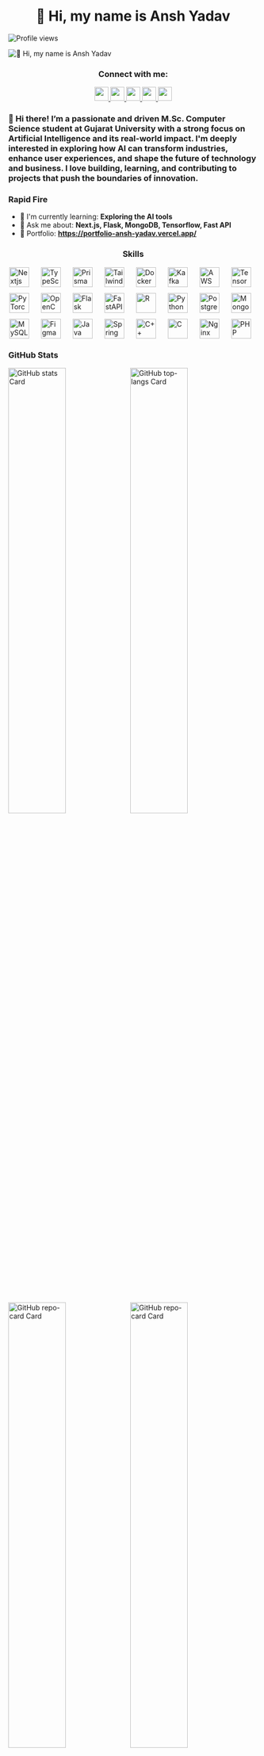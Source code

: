 <div id="toc">
  <ul align="center" style="list-style: none">
    <summary>
      <h1>
        👋 Hi, my name is Ansh Yadav
      </h1>
    </summary>
  </ul>
</div>

![Profile views](https://komarev.com/ghpvc/?username=aj045045&label=Profile%20views&color=0e75b6&style=flat)

![👋 Hi, my name is Ansh Yadav](./profile.jpg)

**<h3 align="center">Connect with me:</h3>**
<p align="center">
  <a href="https://github.com/aj045045" target="_blank">
    <img src="https://img.shields.io/badge/GitHub-100000?style=flat-square&logo=github&logoColor=white" height="28">
  </a>
  <a href="https://www.linkedin.com/in/ansh-yadav-0ab92424b/" target="_blank">
    <img src="https://img.shields.io/badge/LinkedIn-0077B5?style=flat-square&logo=linkedin&logoColor=white" height="28">
  </a>
  <a href="mailto:aj045045@gmail.com" target="_blank">
    <img src="https://img.shields.io/badge/Gmail-D14836?style=flat-square&logo=gmail&logoColor=white" height="28">
  </a>
  <a href="https://twitter.com/aj045045" target="_blank">
    <img src="https://img.shields.io/badge/Twitter-000000?style=flat-square&logo=X&logoColor=white" height="28">
  </a>
  <a href="https://linktr.ee/Yadav_Ansh?utm_source=linktree_admin_share" target="_blank">
    <img src="https://img.shields.io/badge/Linktree-39E09B?style=flat-square&logo=linktree&logoColor=white" height="28">
  </a>
</p>

 **<h3 align="left">👋 Hi there! I’m a passionate and driven M.Sc. Computer Science student at Gujarat University with a strong focus on Artificial Intelligence and its real-world impact. I'm deeply interested in exploring how AI can transform industries, enhance user experiences, and shape the future of technology and business. I love building, learning, and contributing to projects that push the boundaries of innovation.</h3>**

**<h3 align="left">Rapid Fire</h3>**

- 🌱 I'm currently learning: **Exploring the AI tools**
- 💬 Ask me about: **Next.js, Flask, MongoDB, Tensorflow, Fast API**
- 📂 Portfolio: **<a href="https://portfolio-ansh-yadav.vercel.app/" target="_blank">https://portfolio-ansh-yadav.vercel.app/</a>**

 **<h3 align="center">Skills</h3>**

<div style="display: flex; flex-wrap: wrap; gap: 12px; justify-content: center;"><img src="https://skillicons.dev/icons?i=nextjs" height="40" alt="Nextjs" style="margin-right: 12px"> <img src="https://skillicons.dev/icons?i=typescript" height="40" alt="TypeScript" style="margin-right: 12px"> <img src="https://skillicons.dev/icons?i=prisma" height="40" alt="Prisma" style="margin-right: 12px"> <img src="https://skillicons.dev/icons?i=tailwind" height="40" alt="Tailwind CSS" style="margin-right: 12px"> <img src="https://skillicons.dev/icons?i=docker" height="40" alt="Docker" style="margin-right: 12px"> <img src="https://skillicons.dev/icons?i=kafka" height="40" alt="Kafka" style="margin-right: 12px"> <img src="https://skillicons.dev/icons?i=aws" height="40" alt="AWS" style="margin-right: 12px"> <img src="https://skillicons.dev/icons?i=tensorflow" height="40" alt="TensorFlow" style="margin-right: 12px"> <img src="https://skillicons.dev/icons?i=pytorch" height="40" alt="PyTorch" style="margin-right: 12px"> <img src="https://skillicons.dev/icons?i=opencv" height="40" alt="OpenCV" style="margin-right: 12px"> <img src="https://skillicons.dev/icons?i=flask" height="40" alt="Flask" style="margin-right: 12px"> <img src="https://skillicons.dev/icons?i=fastapi" height="40" alt="FastAPI" style="margin-right: 12px"> <img src="https://skillicons.dev/icons?i=r" height="40" alt="R" style="margin-right: 12px"> <img src="https://skillicons.dev/icons?i=python" height="40" alt="Python" style="margin-right: 12px"> <img src="https://skillicons.dev/icons?i=postgresql" height="40" alt="PostgreSQL" style="margin-right: 12px"> <img src="https://skillicons.dev/icons?i=mongodb" height="40" alt="MongoDB" style="margin-right: 12px"> <img src="https://skillicons.dev/icons?i=mysql" height="40" alt="MySQL" style="margin-right: 12px"> <img src="https://skillicons.dev/icons?i=figma" height="40" alt="Figma" style="margin-right: 12px"> <img src="https://skillicons.dev/icons?i=java" height="40" alt="Java" style="margin-right: 12px"> <img src="https://skillicons.dev/icons?i=spring" height="40" alt="Spring" style="margin-right: 12px"> <img src="https://skillicons.dev/icons?i=cpp" height="40" alt="C++" style="margin-right: 12px"> <img src="https://skillicons.dev/icons?i=c" height="40" alt="C" style="margin-right: 12px"> <img src="https://skillicons.dev/icons?i=nginx" height="40" alt="Nginx" style="margin-right: 12px"> <img src="https://skillicons.dev/icons?i=php" height="40" alt="PHP" style="margin-right: 12px"></div>

 **<h3 align="left">GitHub Stats</h3>**

<p align="left">
  <img width="48%" src="https://github-readme-stats.vercel.app/api?username=aj045045&theme=dracula&hide_title=false&hide_rank=false&show_icons=true&include_all_commits=false&count_private=true&line_height=23&show=&title_color=Status&hide_border=false&ring_color=%2384cc16&custom_title=aj045045+-+Github+status&rank_icon=github&number_format=short&text_bold=false&disable_animations=false" alt="GitHub stats Card" />
  <img width="48%" src="https://github-readme-stats.vercel.app/api/top-langs?username=aj045045&theme=dracula&hide_title=false&layout=compact&langs_count=7&hide_progress=false&card_width=400" alt="GitHub top-langs Card" />
</p>

<p align="left">
  <img width="48%" src="https://github-readme-stats.vercel.app/api/pin/?username=aj045045&repo=next-blog&theme=dracula&cache_seconds=1800&border_radius=4&show_owner=true&hide_border=false" alt="GitHub repo-card Card" />
  <img width="48%" src="https://github-readme-stats.vercel.app/api/pin/?username=aj045045&repo=7-sem-szhoes-shopping-store&theme=default&cache_seconds=1800&border_radius=4&show_owner=false" alt="GitHub repo-card Card" />
</p>

<p align="left">
  <img width="48%" src="https://github-readme-stats.vercel.app/api/pin/?username=aj045045&repo=nextjs-boilerplate&theme=default&cache_seconds=1800&border_radius=4&show_owner=false" alt="GitHub repo-card Card" />
  <img width="48%" src="https://github-readme-stats.vercel.app/api/pin/?username=aj045045&repo=portfolio&theme=default&cache_seconds=1800&border_radius=4&show_owner=false" alt="GitHub repo-card Card" />
</p>

<p align="left">
  <img width="48%" src="https://github-readme-stats.vercel.app/api/pin/?username=aj045045&repo=6-sem-Gender-Bias-Identification&theme=default&cache_seconds=1800&border_radius=4&show_owner=false" alt="GitHub repo-card Card" />
  <img width="48%" src="https://github-readme-stats.vercel.app/api/pin/?username=aj045045&repo=5-sem-internal-assessment-tracking-system&theme=default&cache_seconds=1800&border_radius=4&show_owner=false" alt="GitHub repo-card Card" />
</p>

<p align="left">
  <img width="48%" src="https://github-readme-stats.vercel.app/api/pin/?username=aj045045&repo=4-sem-department-website&theme=default&cache_seconds=1800&border_radius=4&show_owner=false" alt="GitHub repo-card Card" />
</p>

 **<h3 align="left">Support Me</h3>**

<p align="left"><a href="https://buymeacoffee.com/aj045045" target="_blank"><img src="https://img.shields.io/badge/Buy%20Me%20a%20Coffee-fde047?style=flat-square&logo=buy-me-a-coffee&logoColor=white" height="36" style="margin-right: 4px"></a></p>

